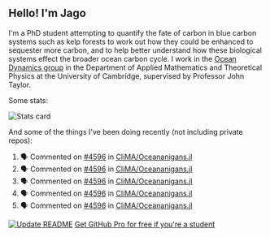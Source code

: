 ## Hello! I'm Jago

I'm a PhD student attempting to quantify the fate of carbon in blue carbon systems such as kelp forests to work out how they could be enhanced to sequester more carbon, and to help better understand how these biological systems effect the broader ocean carbon cycle. I work in the <a href="https://www.damtp.cam.ac.uk/user/jrt51/" class="emph">Ocean Dynamics group</a> in the Department of Applied Mathematics and Theoretical Physics at the University of Cambridge, supervised by Professor John Taylor.

Some stats:
<!--
![](https://raw.githubusercontent.com/jagoosw/jagoosw/main/profile-summary-card-output/nord_dark/0-profile-details.svg)
![](https://raw.githubusercontent.com/jagoosw/jagoosw/main/profile-summary-card-output/nord_dark/3-stats.svg)
![](https://raw.githubusercontent.com/jagoosw/jagoosw/main/profile-summary-card-output/nord_dark/4-productive-time.svg)
-->
![Stats card](https://github-readme-stats.vercel.app/api?username=jagoosw&count_private=true&show_icons=true&theme=transparent&hide_title=true&rank_icon=percentile&show=reviews)

And some of the things I've been doing recently (not including private repos):
<!--START_SECTION:activity-->
1. 🗣 Commented on [#4596](https://github.com/CliMA/Oceananigans.jl/issues/4596#issuecomment-2967867286) in [CliMA/Oceananigans.jl](https://github.com/CliMA/Oceananigans.jl)
2. 🗣 Commented on [#4596](https://github.com/CliMA/Oceananigans.jl/issues/4596#issuecomment-2967813998) in [CliMA/Oceananigans.jl](https://github.com/CliMA/Oceananigans.jl)
3. 🗣 Commented on [#4596](https://github.com/CliMA/Oceananigans.jl/issues/4596#issuecomment-2966518240) in [CliMA/Oceananigans.jl](https://github.com/CliMA/Oceananigans.jl)
4. 🗣 Commented on [#4596](https://github.com/CliMA/Oceananigans.jl/issues/4596#issuecomment-2963038640) in [CliMA/Oceananigans.jl](https://github.com/CliMA/Oceananigans.jl)
5. 🗣 Commented on [#4596](https://github.com/CliMA/Oceananigans.jl/issues/4596#issuecomment-2963022406) in [CliMA/Oceananigans.jl](https://github.com/CliMA/Oceananigans.jl)
<!--END_SECTION:activity-->


[![Update README](https://github.com/jagoosw/jagoosw/actions/workflows/update-readme.yml/badge.svg)](https://github.com/jagoosw/jagoosw/actions/workflows/update-readme.yml)
[Get GitHub Pro for free if you're a student](https://education.github.com/pack)

